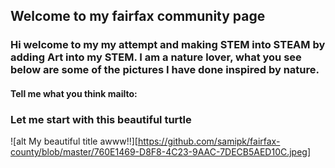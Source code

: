 ## Welcome to my fairfax community page

### Hi welcome to my my attempt and making STEM into STEAM by adding Art into my STEM. I am a nature lover, what you see below are some of the pictures I have done inspired by nature. 

#### Tell me what you think mailto:

### Let me start with this beautiful turtle

![alt My beautiful title awww!!][https://github.com/samipk/fairfax-county/blob/master/760E1469-D8F8-4C23-9AAC-7DECB5AED10C.jpeg]
